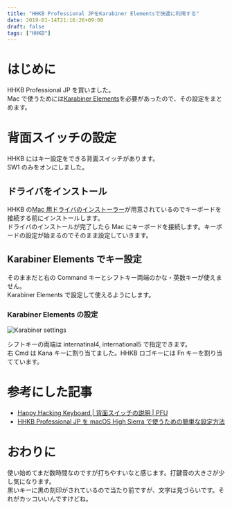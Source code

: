 ```yaml
---
title: "HHKB Professional JPをKarabiner Elementsで快適に利用する"
date: 2019-01-14T21:16:26+09:00
draft: false
tags: ["HHKB"]
---
```


<p></p>

# はじめに

HHKB Professional JP を買いました。  
Mac で使うためには[Karabiner Elements](https://pqrs.org/osx/karabiner/)を必要があったので、その設定をまとめます。

# 背面スイッチの設定

HHKB にはキー設定をできる背面スイッチがあります。  
SW1 のみをオンにしました。

## ドライバをインストール

HHKB の[Mac 用ドライバのインストーラー](https://www.pfu.fujitsu.com/hhkeyboard/macdownload.html)が用意されているのでキーボードを接続する前にインストールします。  
ドライバのインストールが完了したら Mac にキーボードを接続します。キーボードの設定が始まるのでそのまま設定していきます。

## Karabiner Elements でキー設定

そのままだと右の Command キーとシフトキー両端のかな・英数キーが使えません。  
Karabiner Elements で設定して使えるようにします。

### Karabiner Elements の設定

![Karabiner settings](/img/setting-hhkb/karabiner-settings.png)

シフトキーの両端は internatinal4, international5 で指定できます。  
右 Cmd は Kana キーに割り当てました。HHKB ロゴキーには Fn キーを割り当てています。

# 参考にした記事

- [Happy Hacking Keyboard | 背面スイッチの説明 | PFU](https://www.pfu.fujitsu.com/hhkeyboard/leaflet/hhkb_backview.html)
- [HHKB Professional JP を macOS High Sierra で使うための簡単な設定方法](https://qiita.com/shibukk/items/ad24c48a83bb43efe56a)

# おわりに

使い始めてまだ数時間なのですが打ちやすいなと感じます。打鍵音の大きさが少し気になります。  
黒いキーに黒の刻印がされているので当たり前ですが、文字は見づらいです。それがカッコいいんですけどね。
